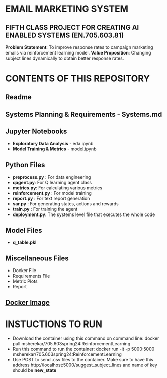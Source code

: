 # EMAIL MARKETING SYSTEM
## FIFTH CLASS PROJECT FOR CREATING AI ENABLED SYSTEMS (EN.705.603.81)
 

**Problem Statement**: To improve response rates to campaign marketing emails via reinforcement learning model. 
**Value Proposition**: Changing subject lines dynamically to obtain better response rates.

# CONTENTS OF THIS REPOSITORY

## Readme

## Systems Planning & Requirements - Systems.md

## Jupyter Notebooks
- **Exploratory Data Analysis** - eda.ipynb
- **Model Training & Metrics** - model.ipynb

## Python Files
- **preprocess.py** : For data engineering
- **qagent.py**: For Q learning agent class 
- **metrics.py**: For calculating various metrics
- **reinforcement.py** : For model training
- **report.py** : For text report generation
- **sar.py** : For generating states, actions and rewards
- **train.py** : For training the agent
- **deployment.py**: The systems level file that executes the whole code

## Model Files
- **q_table.pkl**

## Miscellaneous Files
- Docker File
- Requirements File
- Metric Plots
- Report

## [Docker Image](https://hub.docker.com/repository/docker/msherekar/705.603spring24/general)

# INSTUCTIONS TO RUN
- Download the container using this command on command line: docker pull msherekar/705.603spring24:ReinforcementLearning
- Run this command to run the container: docker run -it -p 5000:5000 msherekar/705.603spring24:ReinforcementLearning
- Use POST to send .csv files to the container. Make sure to have this address http://localhost:5000/suggest_subject_lines and name of key should be **new_state**



